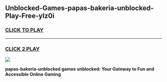 
## Unblocked-Games-papas-bakeria-unblocked-Play-Free-ylz0i
<h3>
<a href="https://premium76.site?title=papas-bakeria-unblocked&ref=20M">CLICK TO PLAY</a></h3>
<hr>

<h3>
<a href="https://premium76.site?title=papas-bakeria-unblocked&ref=20M">CLICK 2 PLAY</a>
  
</h3>

<a href="https://premium76.site?title=papas-bakeria-unblocked&ref=19M"><img src="https://clearcache.store/games.png"></a>


**papas-bakeria-unblocked games unblocked: Your Gateway to Fun and Accessible Online Gaming**
